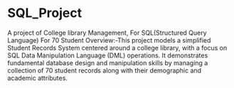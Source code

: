 # SQL_Project
A project of College library Management, For SQL(Structured Query Language) For 70 Student
Overview:-This project models a simplified Student Records System centered around a college library, with a focus on SQL Data Manipulation Language (DML) operations. It demonstrates fundamental database design and manipulation skills by managing a collection of 70 student records along with their demographic and academic attributes.
